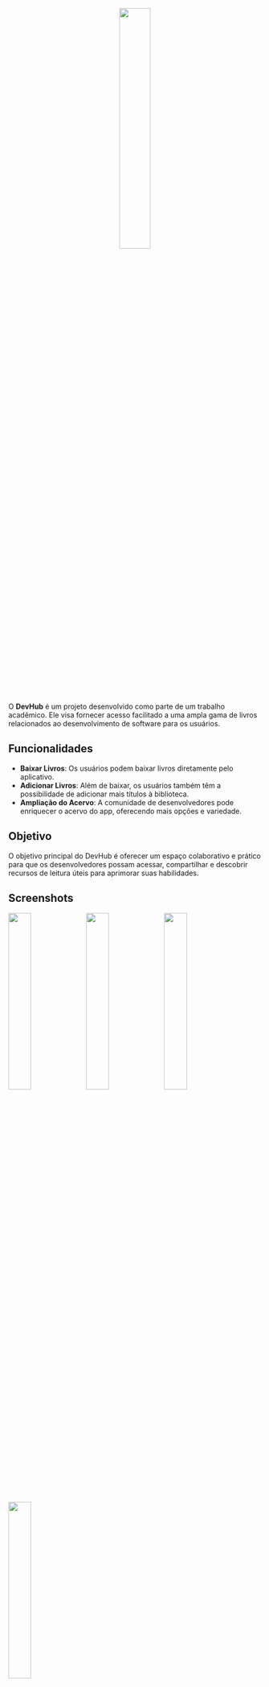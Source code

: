 <p align="center">
  <img src="https://i.imgur.com/ylyl5Ng.jpg" width="35%" />
</p>

O **DevHub** é um projeto desenvolvido como parte de um trabalho acadêmico. Ele visa fornecer acesso facilitado a uma ampla gama de livros relacionados ao desenvolvimento de software para os usuários.

## Funcionalidades

- **Baixar Livros**: Os usuários podem baixar livros diretamente pelo aplicativo.
- **Adicionar Livros**: Além de baixar, os usuários também têm a possibilidade de adicionar mais títulos à biblioteca.
- **Ampliação do Acervo**: A comunidade de desenvolvedores pode enriquecer o acervo do app, oferecendo mais opções e variedade.

## Objetivo

O objetivo principal do DevHub é oferecer um espaço colaborativo e prático para que os desenvolvedores possam acessar, compartilhar e descobrir recursos de leitura úteis para aprimorar suas habilidades.

## Screenshots

<p>
  <img src="https://i.imgur.com/YGN6Dvr.png" width="30%" />
  <img src="https://i.imgur.com/s7swZ5t.png" width="30%" />
  <img src="https://i.imgur.com/p894c2n.png" width="30%" />
  <img src="https://i.imgur.com/RUgCu0T.png" width="30%" />
</p>

---

## Contato

Se você tiver dúvidas ou sugestões, fique à vontade para entrar em contato conosco!
